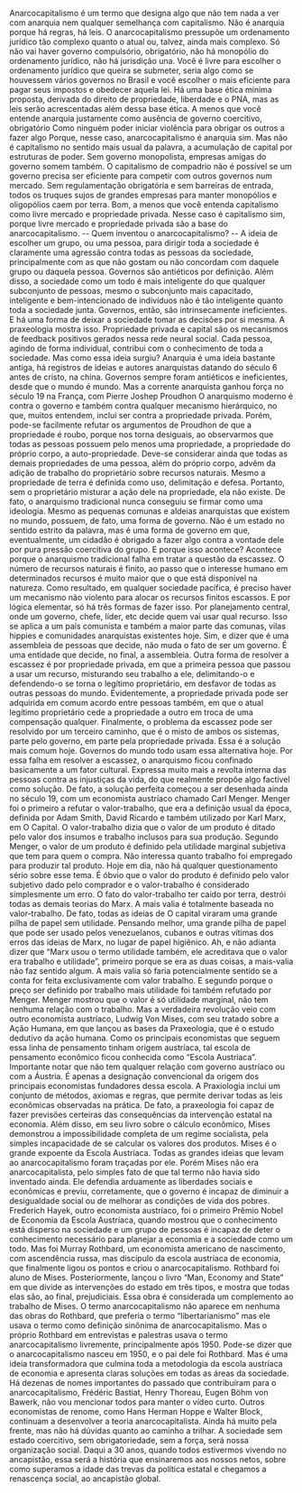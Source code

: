 ﻿Anarcocapitalismo é um termo que designa algo que não tem nada a ver com anarquia nem qualquer semelhança com capitalismo. 
Não é anarquia porque há regras, há leis. 
O anarcocapitalismo pressupõe um ordenamento jurídico tão complexo quanto o atual ou, talvez, ainda mais complexo. 
Só não vai haver governo compulsório, obrigatório, não há monopólio do ordenamento jurídico, não há jurisdição una.
Você é livre para escolher o ordenamento jurídico que queira se submeter, seria algo como se houvessem vários governos no Brasil e você escolher o mais eficiente para pagar seus impostos e obedecer aquela lei. 
Há uma base ética mínima proposta, derivada do direito de propriedade, liberdade e o PNA, mas as leis serão acrescentadas além dessa base ética.
A menos que você entende anarquia justamente como ausência de governo coercitivo, obrigatório
Como ninguém poder iniciar violência para obrigar os outros a fazer algo
Porque, nesse caso, anarcocapitalismo é anarquia sim.
Mas não é capitalismo no sentido mais usual da palavra, a acumulação de capital por estruturas de poder. Sem governo monopolista, empresas amigas do governo somem também. 
O capitalismo de compadrio não é possível se um governo precisa ser eficiente para competir com outros governos num mercado.
Sem regulamentação obrigatória e sem barreiras de entrada, todos os truques sujos de grandes empresas para manter monopólios e oligopólios caem por terra.
Bom, a menos que você entenda capitalismo como livre mercado e propriedade privada. Nesse caso é capitalismo sim, porque livre mercado e propriedade privada são a base do anarcocapitalismo. 
-- Quem inventou o anarcocapitalismo? -- 
A ideia de escolher um grupo, ou uma pessoa, para dirigir toda a sociedade é claramente uma agressão contra todas as pessoas da sociedade, principalmente com as que não gostam ou não concordam com daquele grupo ou daquela pessoa. 
Governos são antiéticos por definição.
Além disso, a sociedade como um todo é mais inteligente do que qualquer subconjunto de pessoas, mesmo o subconjunto mais capacitado, inteligente e bem-intencionado de indivíduos não é tão inteligente quanto toda a sociedade junta. 
Governos, então, são intrinsecamente ineficientes.
E há uma forma de deixar a sociedade tomar as decisões por si mesma. 
A praxeologia mostra isso. 
Propriedade privada e capital são os mecanismos de feedback positivos gerados nessa rede neural social. 
Cada pessoa, agindo de forma individual, contribui com o conhecimento de toda a sociedade.
Mas como essa ideia surgiu? 
Anarquia é uma ideia bastante antiga, há registros de ideias e autores anarquistas datando do século 6 antes de cristo, na china.
Governos sempre foram antiéticos e ineficientes, desde que o mundo é mundo.
Mas a corrente anarquista ganhou força no século 19 na França, com Pierre Joshep Proudhon
O anarquismo moderno é contra o governo e também contra qualquer mecanismo hierárquico, no que, muitos entendem, inclui ser contra a propriedade privada.
Porém, pode-se facilmente refutar os argumentos de Proudhon de que a propriedade é roubo, porque nos torna desiguais, ao observarmos que todas as pessoas possuem pelo menos uma propriedade, a propriedade do próprio corpo, a auto-propriedade.
Deve-se considerar ainda que todas as demais propriedades de uma pessoa, além do próprio corpo, advêm da adição de trabalho do proprietário sobre recursos naturais. 
Mesmo a propriedade de terra é definida como uso, delimitação e defesa. 
Portanto, sem o proprietário misturar a ação dele na propriedade, ela não existe.
De fato, o anarquismo tradicional nunca conseguiu se firmar como uma ideologia. 
Mesmo as pequenas comunas e aldeias anarquistas que existem no mundo, possuem, de fato, uma forma de governo.
Não é um estado no sentido estrito da palavra, mas é uma forma de governo em que, eventualmente, um cidadão é obrigado a fazer algo contra a vontade dele por pura pressão coercitiva do grupo.
E porque isso acontece? Acontece porque o anarquismo tradicional falha em tratar a questão da escassez.
O número de recursos naturais é finito, ao passo que o interesse humano em determinados recursos é muito maior que o que está disponível na natureza.
Como resultado, em qualquer sociedade pacífica, é preciso haver um mecanismo não violento para alocar os recursos finitos escassos.
E por lógica elementar, só há três formas de fazer isso. 
Por planejamento central, onde um governo, chefe, líder, etc decide quem vai usar qual recurso. 
Isso se aplica a um país comunista e também a maior parte das comunas, vilas hippies e comunidades anarquistas existentes hoje.
Sim, e dizer que é uma assembleia de pessoas que decide, não muda o fato de ser um governo. É uma entidade que decide, no final, a assembleia.
Outra forma de resolver a escassez é por propriedade privada, em que a primeira pessoa que passou a usar um recurso, misturando seu trabalho a ele, delimitando-o e defendendo-o se torna o legítimo proprietário, em desfavor de todas as outras pessoas do mundo. 
Evidentemente, a propriedade privada pode ser adquirida em comum acordo entre pessoas também, em que o atual legítimo proprietário cede a propriedade a outro em troca de uma compensação qualquer.
Finalmente, o problema da escassez pode ser resolvido por um terceiro caminho, que é o misto de ambos os sistemas, parte pelo governo, em parte pela propriedade privada. Essa é a solução mais comum hoje. Governos do mundo todo usam essa alternativa hoje.
Por essa falha em resolver a escassez, o anarquismo ficou confinado basicamente a um fator cultural. 
Expressa muito mais a revolta interna das pessoas contra as injustiças da vida, do que realmente propõe algo factível como solução.
De fato, a solução perfeita começou a ser desenhada ainda no século 19, com um economista austríaco chamado Carl Menger.
Menger foi o primeiro a refutar o valor-trabalho, que era a definição usual da época, definida por Adam Smith, David Ricardo e também utilizado por Karl Marx, em O Capital. 
O valor-trabalho dizia que o valor de um produto é ditado pelo valor dos insumos e trabalho inclusos para sua produção.
Segundo Menger, o valor de um produto é definido pela utilidade marginal subjetiva que tem para quem o compra. Não interessa quanto trabalho foi empregado para produzir tal produto. 
Hoje em dia, não há qualquer questionamento sério sobre esse tema. É óbvio que o valor do produto é definido pelo valor subjetivo dado pelo comprador e o valor-trabalho é considerado simplesmente um erro.
O fato do valor-trabalho ter caído por terra, destrói todas as demais teorias do Marx. A mais valia é totalmente baseada no valor-trabalho. De fato, todas as ideias de O capital viraram uma grande pilha de papel sem utilidade. 
Pensando melhor, uma grande pilha de papel que pode ser usado pelos venezuelanos, cubanos e outras vítimas dos erros das ideias de Marx, no lugar de papel higiênico.
Ah, e não adianta dizer que “Marx usou o termo utilidade também, ele acreditava que o valor era trabalho e utilidade”, primeiro porque se era as duas coisas, a mais-valia não faz sentido algum. 
A mais valia só faria potencialmente sentido se a conta for feita exclusivamente com valor trabalho. 
E segundo porque o preço ser definido por trabalho mais utilidade foi também refutado por Menger. Menger mostrou que o valor é só utilidade marginal, não tem nenhuma relação com o trabalho.
Mas a verdadeira revolução veio com outro economista austríaco, Ludwig Von Mises, com seu tratado sobre a Ação Humana, em que lançou as bases da Praxeologia, que é o estudo dedutivo da ação humana.
Como os principais economistas que seguem essa linha de pensamento tinham origem austríaca, tal escola de pensamento econômico ficou conhecida como “Escola Austríaca”. 
Importante notar que não tem qualquer relação com governo austríaco ou com a Áustria. É apenas a designação convencional da origem dos principais economistas fundadores dessa escola.
A Praxiologia inclui um conjunto de métodos, axiomas e regras, que permite derivar todas as leis econômicas observadas na prática. 
De fato, a praxeologia foi capaz de fazer previsões certeiras das consequências da intervenção estatal na economia.
Além disso, em seu livro sobre o cálculo econômico, Mises demonstrou a impossibilidade completa de um regime socialista, pela simples incapacidade de se calcular os valores dos produtos.
Mises é o grande expoente da Escola Austríaca. Todas as grandes ideias que levam ao anarcocapitalismo foram traçadas por ele.
Porém Mises não era anarcocapitalista, pelo simples fato de que tal termo não havia sido inventado ainda. 
Ele defendia arduamente as liberdades sociais e econômicas e previu, corretamente, que o governo é incapaz de diminuir a desigualdade social ou de melhorar as condições de vida dos pobres.
Frederich Hayek, outro economista austríaco, foi o primeiro Prêmio Nobel de Economia da Escola Austríaca, quando mostrou que o conhecimento está disperso na sociedade e um grupo de pessoas é incapaz de deter o conhecimento necessário para planejar a economia e a sociedade como um todo.
Mas foi Murray Rothbard, um economista americano de nascimento, com ascendência russa, mas discípulo da escola austríaca de economia, que finalmente ligou os pontos e criou o anarcocapitalismo.
Rothbard foi aluno de Mises. Posteriormente, lançou o livro “Man, Economy and State” em que divide as intervenções do estado em três tipos, e mostra que todas elas são, ao final, prejudiciais. 
Essa obra é considerada um complemento ao trabalho de Mises.
O termo anarcocapitalismo não aparece em nenhuma das obras do Rothbard, que preferia o termo “libertarianismo” mas ele usava o termo como definição sinônima de anarcocapitalismo. 
Mas o próprio Rothbard em entrevistas e palestras usava o termo anarcocapitalismo livremente, principalmente após 1950. 
Pode-se dizer que o anarcocapitalismo nasceu em 1950, e o pai dele foi Rothbard. 
Mas é uma ideia transformadora que culmina toda a metodologia da escola austríaca de economia e apresenta claras soluções em todas as áreas da sociedade. 
Há dezenas de nomes importantes do passado que contribuíram para o anarcocapitalismo, Frédéric Bastiat, Henry Thoreau, Eugen Böhm von Bawerk, não vou mencionar todos para manter o vídeo curto.
Outros economistas de renome, como Hans Herman Hoppe e Walter Block, continuam a desenvolver a teoria anarcocapitalista. Ainda há muito pela frente, mas não há dúvidas quanto ao caminho a trilhar.
A sociedade sem estado coercitivo, sem obrigatoriedade, sem a força, será nossa organização social.
Daqui a 30 anos, quando todos estivermos vivendo no ancapistão, essa será a história que ensinaremos aos nossos netos, sobre como superamos a idade das trevas da política estatal e chegamos a renascença social, ao ancapistão global.



